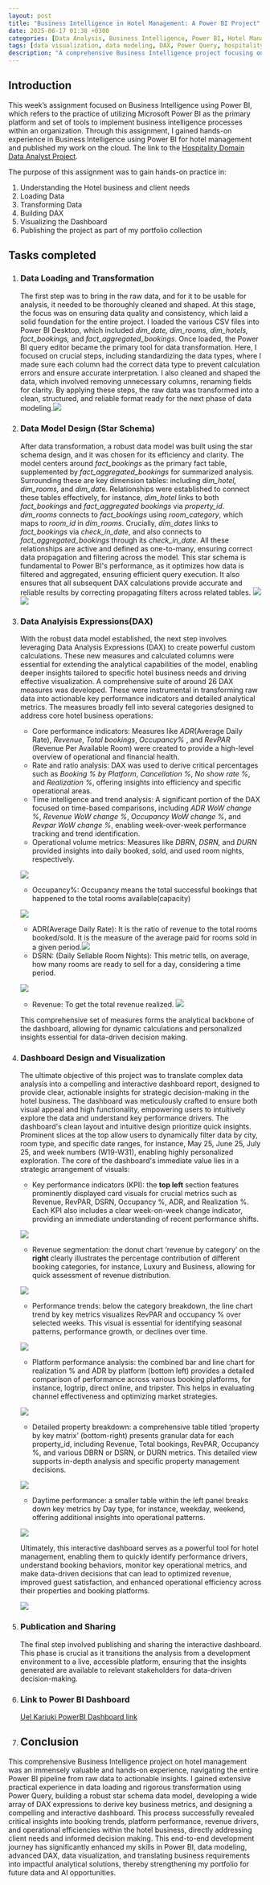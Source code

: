 ```yaml
---
layout: post
title: "Business Intelligence in Hotel Management: A Power BI Project"
date: 2025-06-17 01:38 +0300
categories: [Data Analysis, Business Intelligence, Power BI, Hotel Management]
tags: [data visualization, data modeling, DAX, Power Query, hospitality, analytics]
description: "A comprehensive Business Intelligence project focusing on hotel management, utilizing Power BI to transform raw data into actionable insights and a compelling interactive dashboard."
---
```



## **Introduction**

This week’s assignment focused on Business Intelligence using Power BI, which refers to the practice of utilizing Microsoft Power BI as the primary platform and set of tools to implement business intelligence processes within an organization. Through this assignment, I gained hands-on experience in Business Intelligence using Power BI for hotel management and published my work on the cloud. The link to the [Hospitality Domain Data Analyst Project](https://codebasics.io/resources/end-to-end-data-analyst-project%20%20).

The purpose of this assignment was to gain hands-on practice in:

1. Understanding the Hotel business and client needs
2. Loading Data
3. Transforming Data
4. Building DAX
5. Visualizing the Dashboard
6. Publishing the project as part of my portfolio collection

## **Tasks completed**

1. ### **Data Loading and Transformation**

   The first step was to bring in the raw data, and for it to be usable for analysis, it needed to be thoroughly cleaned and shaped. At this stage, the focus was on ensuring data quality and consistency, which laid a solid foundation for the entire project.
   I loaded the various CSV files into Power BI Desktop, which included *dim\_date, dim\_rooms, dim\_hotels, fact\_bookings,* and *fact\_aggregated\_bookings*. Once loaded, the Power BI query editor became the primary tool for data transformation. Here, I focused on crucial steps, including standardizing the data types, where I made sure each column had the correct data type to prevent calculation errors and ensure accurate interpretation.
   I also cleaned and shaped the data, which involved removing unnecessary columns, renaming fields for clarity. By applying these steps, the raw data was transformed into a clean, structured, and reliable format ready for the next phase of data modeling.![][image1]



2. ### **Data Model Design (Star Schema)**

   After data transformation, a robust data model was built using the star schema design, and it was chosen for its efficiency and clarity. The model centers around *fact\_bookings* as the primary fact table, supplemented by *fact\_aggregated\_bookings* for summarized analysis. Surrounding these are key dimension tables: including d*im\_hotel, dim\_rooms,* and *dim\_dat*e.
   Relationships were established to connect these tables effectively, for instance, *dim\_hotel* links to both *fact\_bookings* and *fact\_aggregated bookings* via  *property\_id*. *dim\_rooms* connects to *fact\_bookings* using *room\_category*, which maps to *room\_id* in *dim\_rooms*. Crucially, *dim\_dates* links to *fact\_bookings* via *check\_in\_date*, and also connects to *fact\_aggregated\_bookings* through its *check\_in\_date*. All these relationships are active and defined as one-to-many, ensuring correct data propagation and filtering across the model.
   This star schema is fundamental to Power BI's performance, as it optimizes how data is filtered and aggregated, ensuring efficient query execution. It also ensures that all subsequent DAX calculations provide accurate and reliable results by correcting propagating filters across related tables.
   ![][image2]![][image3]


3. ### **Data Analyisis Expressions(DAX)**

   With the robust data model established, the next step involves leveraging Data Analysis Expressions (DAX) to create powerful custom calculations. These new measures and calculated columns were essential for extending the analytical capabilities of the model, enabling deeper insights tailored to specific hotel business needs and driving effective visualization.
   A comprehensive suite of around 26 DAX measures was developed. These were instrumental in transforming raw data into actionable key performance indicators and detailed analytical metrics. The measures broadly fell into several categories designed to address core hotel business operations:
	* Core performance indicators: Measures like *ADR*(Average Daily Rate), *Revenue*, *Total bookings*, *Occupancy%* , and *RevPAR* (Revenue Per Available Room) were created to provide a high-level overview of operational and financial health.
	* Rate and ratio analysis: DAX was used to derive critical percentages such as *Booking % by Platform*, *Cancellation %*, *No show rate %*, and *Realization %*, offering insights into efficiency and specific operational areas.
	* Time intelligence and trend analysis: A significant portion of the DAX focused on time-based comparisons, including *ADR WoW change %*, *Revenue WoW change %*, *Occupancy WoW change %*, and *Revpar WoW change %*, enabling week-over-week performance tracking and trend identification.
	* Operational volume metrics: Measures like *DBRN*, *DSRN,* and *DURN* provided insights into daily booked, sold, and used room nights, respectively.

	![][image4]

	* Occupancy%: Occupancy means the total successful bookings that happened to the total rooms available(capacity)

	![][image5]

	* ADR(Average Daily Rate): It is the ratio of revenue to the total rooms booked/sold. It is the measure of the average paid for rooms sold in a given period.![][image6]
	* DSRN: (Daily Sellable Room Nights): This metric tells, on average, how many rooms are ready to sell for a day, considering a time period.

	![][image7]

	* Revenue: To get the total revenue realized.
	![][image8]



	This comprehensive set of measures forms the analytical backbone of the dashboard, allowing for dynamic calculations and personalized insights essential for data-driven decision making.

4. ### **Dashboard Design and Visualization**

   The ultimate objective of this project was to translate complex data analysis into a compelling and interactive dashboard report, designed to provide clear, actionable insights for strategic decision-making in the hotel business. The dashboard was meticulously crafted to ensure both visual appeal and high functionality, empowering users to intuitively explore the data and understand key performance drivers.
   The dashboard's clean layout and intuitive design prioritize quick insights. Prominent slices at the top allow users to dynamically filter data by city, room type, and specific date ranges, for instance, May 25, June 25, July 25, and week numbers (W19-W31), enabling highly personalized exploration.
   The core of the dashboard's immediate value lies in a strategic arrangement of visuals:
	* Key performance indicators (KPI): the **top left** section features prominently displayed card visuals for crucial metrics such as Revenue,  RevPAR, DSRN,  Occupancy %, ADR, and Realization %. Each KPI also includes a clear week-on-week change indicator, providing an immediate understanding of recent performance shifts.

	![][image9]

	* Revenue segmentation: the donut chart ‘revenue by category’ on the **right** clearly illustrates the percentage contribution of different booking categories, for instance, Luxury and Business, allowing for quick assessment of revenue distribution.

	![][image10]



	* Performance trends: below the category breakdown, the line chart trend by key metrics visualizes RevPAR and occupancy % over selected weeks. This visual is essential for identifying seasonal patterns, performance growth, or declines over time.

	![][image11]

	* Platform performance analysis: the combined bar and line chart for realization % and ADR by platform (bottom left) provides a detailed comparison of performance across various booking platforms, for instance, logtrip, direct online, and tripster. This helps in evaluating channel effectiveness and optimizing market strategies.

	![][image12]

	* Detailed property breakdown: a comprehensive table titled ‘property by key matrix’ (bottom-right) presents granular data for each property\_id, including Revenue, Total bookings,  RevPAR, Occupancy %, and various DBRN or DSRN, or DURN metrics. This detailed view supports in-depth analysis and specific property management decisions.

	![][image13]

	* Daytime performance: a smaller table within the left panel breaks down key metrics by Day type, for instance, weekday, weekend, offering additional insights into operational patterns.

	![][image14]

	Ultimately, this interactive dashboard serves as a powerful tool for hotel management, enabling them to quickly identify performance drivers, understand booking behaviors, monitor key operational metrics, and make data-driven decisions that can lead to optimized revenue, improved guest satisfaction, and enhanced operational efficiency across their properties and booking platforms.

	![][image15]

5. ### **Publication and Sharing**

   The final step involved publishing and sharing the interactive dashboard. This phase is crucial as it transitions the analysis from a development environment to a live,  accessible platform, ensuring that the insights generated are available to relevant stakeholders for data-driven decision-making.

6. ### **Link to Power BI Dashboard**

	[Uel Kariuki PowerBI Dashboard link](https://drive.google.com/file/d/1gjHLdk3S59w0-qycTwo5QTGYIETzz9v8/view?usp=drive_link)


7. ## **Conclusion**

This comprehensive Business Intelligence project on hotel management was an immensely valuable and hands-on experience, navigating the entire Power BI pipeline from raw data to actionable insights. I gained extensive practical experience in data loading and rigorous transformation using Power Query, building a robust star schema data model, developing a wide array of DAX expressions to derive key business metrics, and designing a compelling and interactive dashboard. This process successfully revealed critical insights into booking trends, platform performance, revenue drivers, and operational efficiencies within the hotel business, directly addressing client needs and informed decision making. This end-to-end development journey has significantly enhanced my skills in Power BI, data modeling, advanced DAX,  data visualization, and translating business requirements into impactful analytical solutions, thereby strengthening my portfolio for future data and AI opportunities.

[image1]: /assets/images/Projects/Business-Intelligence-PowerBI/1.1__power_bi_query_editor.png
[image2]:/assets/images/Projects/Business-Intelligence-PowerBI/1.2_data_model_relationshiops_1.png
[image3]: /assets/images/Projects/Business-Intelligence-PowerBI/1.3_data_model_relationships_2.png
[image4]: /assets/images/Projects/Business-Intelligence-PowerBI/1.4_sample_dax.png
[image5]: /assets/images/Projects/Business-Intelligence-PowerBI/1.5_4_dax.png
[image6]: /assets/images/Projects/Business-Intelligence-PowerBI/1.6.1_1_dax.png
[image7]: /assets/images/Projects/Business-Intelligence-PowerBI/1.7.2_2_dax.png
[image8]: /assets/images/Projects/Business-Intelligence-PowerBI/1.8_dax.png
[image9]: /assets/images/Projects/Business-Intelligence-PowerBI/1.8.1.1_revenue_and_revpar.png
[image10]: /assets/images/Projects/Business-Intelligence-PowerBI/2.1_%25_revenue_by_category.png
[image11]: /assets/images/Projects/Business-Intelligence-PowerBI/2.2_trend_by_key_metrics.png
[image12]: /assets/images/Projects/Business-Intelligence-PowerBI/2.3_realisation_%25_and_ADR_by_platform.png
[image13]: /assets/images/Projects/Business-Intelligence-PowerBI/2.4_property_by_key_metrics.png
[image14]: /assets/images/Projects/Business-Intelligence-PowerBI/2.5_day_type.png
[image15]: /assets/images/Projects/Business-Intelligence-PowerBI/2.6_final_dashboard.png
